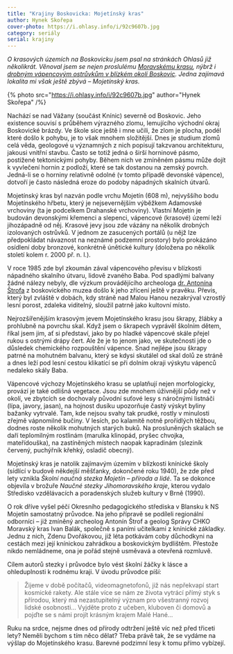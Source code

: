```yaml
---
title: "Krajiny Boskovicka: Mojetínský kras"
author: Hynek Skořepa
cover-photo: https://i.ohlasy.info/i/92c9607b.jpg
category: seriály
serial: krajiny
---
```


*O krasových územích na Boskovicku jsem psal na stránkách Ohlasů již několikrát. Věnoval jsem se nejen proslulému [Moravskému krasu](https://ohlasy.info/clanky/2016/01/holstejn.html), nýbrž i [drobným vápencovým ostrůvkům v blízkém okolí Boskovic](https://ohlasy.info/clanky/2017/12/vratikovsky-kras.html). Jedna zajímavá lokalita mi však ještě zbývá – Mojetínský kras.*

{% photo src="https://i.ohlasy.info/i/92c9607b.jpg" author="Hynek Skořepa" /%}

Nachází se nad Vážany (součást Knínic) severně od Boskovic. Jeho existence souvisí s průběhem výrazného zlomu, lemujícího východní okraj Boskovické brázdy. Ve škole sice ještě i mne učili, že zlom je plocha, podél které došlo k pohybu, je to však mnohem složitější. Dnes je studium zlomů celá věda, geologové u významných z nich popisují takzvanou architekturu, jakousi vnitřní stavbu. Často se totiž jedná o širší horninové pásmo, postižené tektonickými pohyby. Během nich ve zmíněném pásmu může dojít k vyvlečení hornin z podloží, které se tak dostanou na zemský povrch. Jedná-li se o horniny relativně odolné (v tomto případě devonské vápence), dotvoří je často následná eroze do podoby nápadných skalních útvarů.

Mojetínský kras byl nazván podle vrchu Mojetín (608 m), nejvyššího bodu Mojetínského hřbetu, který je nejsevernějším výběžkem Adamovské vrchoviny (ta je podcelkem Drahanské vrchoviny). Vlastní Mojetín je budován devonskými křemenci a slepenci, vápencové (krasové) území leží jihozápadně od něj. Krasové jevy jsou zde vázány na několik drobných izolovaných ostrůvků. V jednom ze zasucených portálů (u nějž lze předpokládat návaznost na neznámé podzemní prostory) bylo prokázáno osídlení doby bronzové, konkrétně únětické kultury (doložena po několik století kolem r. 2000 př. n. l.).

V roce 1985 zde byl zkoumán zával vápencového převisu v blízkosti nápadného skalního útvaru, lidově zvaného Baba. Pod spadlými balvany žádné nálezy nebyly, dle výzkum provádějícího archeologa [dr. Antonína Štrofa](https://ohlasy.info/clanky/2019/03/rozhovor-strof.html) z boskovického muzea došlo k jeho zřícení ještě v pravěku. Převis, který byl zvláště v dobách, kdy stráně nad Malou Hanou nezakrýval vzrostlý lesní porost, zdaleka viditelný, sloužil patrně jako kultovní místo.

Nejrozšířenějším krasovým jevem Mojetínského krasu jsou škrapy, žlábky a prohlubně na povrchu skal. Když jsem o škrapech vyprávěl školním dětem, říkal jsem jim, ať si představí, jako by po hladké vápencové skále přejel rukou s ostrými drápy čert. Ale že je to jenom jako, ve skutečnosti jde o důsledek chemického rozpouštění vápence. Snad nejlépe jsou škrapy patrné na mohutném balvanu, který se kdysi skutálel od skal dolů ze stráně a dnes leží pod lesní cestou klikatící se při dolním okraji výskytu vápenců nedaleko skály Baba.

Vápencové výchozy Mojetínského krasu se uplatňují nejen morfologicky, provází je také odlišná vegetace. Jsou zde mnohem úživnější půdy než v okolí, ve zbytcích se dochovaly původní suťové lesy s náročnými listnáči (lípa, javory, jasan), na hojnost dusíku upozorňuje častý výskyt byliny bažanky vytrvalé. Tam, kde nejsou svahy tak prudké, rostly v minulosti zřejmě vápnomilné bučiny. V lesích, po kalamitě notně prořídlých těžbou, dodnes roste několik mohutných starých buků. Na prosluněných skalách se daří teplomilným rostlinám (marulka klinopád, pryšec chvojka, mateřídouška), na zastíněných místech naopak kapradinám (sleziník červený, puchýřník křehký, osladič obecný).

Mojetínský kras je natolik zajímavým územím v blízkosti knínické školy (sídlící v budově někdejší měšťanky, dokončené roku 1940), že zde před lety vznikla *Školní naučná stezka Mojetín – příroda a lidé*. Ta se dokonce objevila v brožuře *Naučné stezky Jihomoravského kraje*, kterou vydalo Středisko vzdělávacích a poradenských služeb kultury v Brně (1990).

O rok dříve vyšel péčí Okresního pedagogického střediska v Blansku k NS Mojetín samostatný průvodce. Na jeho přípravě se podíleli regionální odborníci – již zmíněný archeolog Antonín Štrof a geolog Správy CHKO Moravský kras Ivan Balák, společně s paními učitelkami z knínické základky. Jednu z nich, Zdenu Dvořákovou, již léta potkávám coby důchodkyni na cestách mezi její knínickou zahrádkou a boskovickým bydlištěm. Přestože nikdo nemládneme, ona je pořád stejně usměvavá a otevřená rozmluvě.

Cílem autorů stezky i průvodce bylo vést školní žáčky k lásce a ohleduplnosti k rodnému kraji. V úvodu průvodce píší:

> Žijeme v době počítačů, videomagnetofonů, již nás nepřekvapí start kosmické rakety. Ale stále více se nám ze života vytrácí přímý styk s přírodou, který má nezastupitelný význam pro všestranný rozvoj lidské osobnosti… Vyjděte proto z učeben, kluboven či domovů a pojďte se s námi projít krásným krajem Malé Hané…

Ruku na srdce, nejsme dnes od přírody odtržení ještě víc než před třiceti lety? Neměli bychom s tím něco dělat? Třeba právě tak, že se vydáme na výšlap do Mojetínského krasu. Barevné podzimní lesy k tomu přímo vybízejí. 
